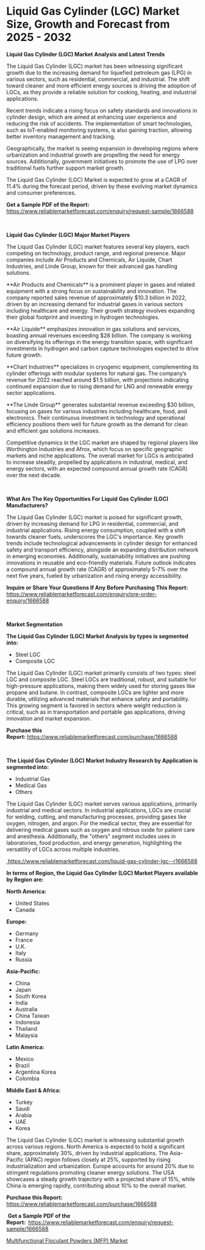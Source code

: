 <p><h1>Liquid Gas Cylinder (LGC) Market Size, Growth and Forecast from 2025 - 2032</h1></p><p><strong>Liquid Gas Cylinder (LGC) Market Analysis and Latest Trends</strong></p>
<p><p>The Liquid Gas Cylinder (LGC) market has been witnessing significant growth due to the increasing demand for liquefied petroleum gas (LPG) in various sectors, such as residential, commercial, and industrial. The shift toward cleaner and more efficient energy sources is driving the adoption of LGCs, as they provide a reliable solution for cooking, heating, and industrial applications. </p><p>Recent trends indicate a rising focus on safety standards and innovations in cylinder design, which are aimed at enhancing user experience and reducing the risk of accidents. The implementation of smart technologies, such as IoT-enabled monitoring systems, is also gaining traction, allowing better inventory management and tracking.</p><p>Geographically, the market is seeing expansion in developing regions where urbanization and industrial growth are propelling the need for energy sources. Additionally, government initiatives to promote the use of LPG over traditional fuels further support market growth. </p><p>The Liquid Gas Cylinder (LGC) Market is expected to grow at a CAGR of 11.4% during the forecast period, driven by these evolving market dynamics and consumer preferences.</p></p>
<p><strong>Get a Sample PDF of the Report:&nbsp;</strong> <a href="https://www.reliablemarketforecast.com/enquiry/request-sample/1666588?utm_campaign=1080&utm_medium=2&utm_source=Github&utm_content=ia&utm_term=02022025&utm_id=liquid-gas-cylinder-lgc">https://www.reliablemarketforecast.com/enquiry/request-sample/1666588</a></p>
<p>&nbsp;</p>
<p><strong>Liquid Gas Cylinder (LGC) Major Market Players</strong></p>
<p><p>The Liquid Gas Cylinder (LGC) market features several key players, each competing on technology, product range, and regional presence. Major companies include Air Products and Chemicals, Air Liquide, Chart Industries, and Linde Group, known for their advanced gas handling solutions. </p><p>**Air Products and Chemicals** is a prominent player in gases and related equipment with a strong focus on sustainability and innovation. The company reported sales revenue of approximately $10.3 billion in 2022, driven by an increasing demand for industrial gases in various sectors including healthcare and energy. Their growth strategy involves expanding their global footprint and investing in hydrogen technologies.</p><p>**Air Liquide** emphasizes innovation in gas solutions and services, boasting annual revenues exceeding $28 billion. The company is working on diversifying its offerings in the energy transition space, with significant investments in hydrogen and carbon capture technologies expected to drive future growth.</p><p>**Chart Industries** specializes in cryogenic equipment, complementing its cylinder offerings with modular systems for natural gas. The company’s revenue for 2022 reached around $1.5 billion, with projections indicating continued expansion due to rising demand for LNG and renewable energy sector applications.</p><p>**The Linde Group** generates substantial revenue exceeding $30 billion, focusing on gases for various industries including healthcare, food, and electronics. Their continuous investment in technology and operational efficiency positions them well for future growth as the demand for clean and efficient gas solutions increases.</p><p>Competitive dynamics in the LGC market are shaped by regional players like Worthington Industries and Afrox, which focus on specific geographic markets and niche applications. The overall market for LGCs is anticipated to increase steadily, propelled by applications in industrial, medical, and energy sectors, with an expected compound annual growth rate (CAGR) over the next decade.</p></p>
<p>&nbsp;</p>
<p><strong>What Are The Key Opportunities For Liquid Gas Cylinder (LGC) Manufacturers?</strong></p>
<p><p>The Liquid Gas Cylinder (LGC) market is poised for significant growth, driven by increasing demand for LPG in residential, commercial, and industrial applications. Rising energy consumption, coupled with a shift towards cleaner fuels, underscores the LGC's importance. Key growth trends include technological advancements in cylinder design for enhanced safety and transport efficiency, alongside an expanding distribution network in emerging economies. Additionally, sustainability initiatives are pushing innovations in reusable and eco-friendly materials. Future outlook indicates a compound annual growth rate (CAGR) of approximately 5-7% over the next five years, fueled by urbanization and rising energy accessibility.</p></p>
<p><strong>Inquire or Share Your Questions If Any Before Purchasing This Report:</strong> <a href="https://www.reliablemarketforecast.com/enquiry/pre-order-enquiry/1666588?utm_campaign=1080&utm_medium=2&utm_source=Github&utm_content=ia&utm_term=02022025&utm_id=liquid-gas-cylinder-lgc">https://www.reliablemarketforecast.com/enquiry/pre-order-enquiry/1666588</a></p>
<p>&nbsp;</p>
<p><strong>Market Segmentation</strong></p>
<p><strong>The Liquid Gas Cylinder (LGC) Market Analysis by types is segmented into:</strong></p>
<p><ul><li>Steel LGC</li><li>Composite LGC</li></ul></p>
<p><p>The Liquid Gas Cylinder (LGC) market primarily consists of two types: steel LGC and composite LGC. Steel LGCs are traditional, robust, and suitable for high-pressure applications, making them widely used for storing gases like propane and butane. In contrast, composite LGCs are lighter and more durable, utilizing advanced materials that enhance safety and portability. This growing segment is favored in sectors where weight reduction is critical, such as in transportation and portable gas applications, driving innovation and market expansion.</p></p>
<p><strong>Purchase this Report:&nbsp;</strong><a href="https://www.reliablemarketforecast.com/purchase/1666588?utm_campaign=1080&utm_medium=2&utm_source=Github&utm_content=ia&utm_term=02022025&utm_id=liquid-gas-cylinder-lgc">https://www.reliablemarketforecast.com/purchase/1666588</a></p>
<p>&nbsp;</p>
<p><strong>The Liquid Gas Cylinder (LGC) Market Industry Research by Application is segmented into:</strong></p>
<p><ul><li>Industrial Gas</li><li>Medical Gas</li><li>Others</li></ul></p>
<p><p>The Liquid Gas Cylinder (LGC) market serves various applications, primarily industrial and medical sectors. In industrial applications, LGCs are crucial for welding, cutting, and manufacturing processes, providing gases like oxygen, nitrogen, and argon. For the medical sector, they are essential for delivering medical gases such as oxygen and nitrous oxide for patient care and anesthesia. Additionally, the "others" segment includes uses in laboratories, food production, and energy generation, highlighting the versatility of LGCs across multiple industries.</p></p>
<p><a href="https://www.reliablemarketforecast.com/liquid-gas-cylinder-lgc--r1666588?utm_campaign=1080&utm_medium=2&utm_source=Github&utm_content=ia&utm_term=02022025&utm_id=liquid-gas-cylinder-lgc">&nbsp;https://www.reliablemarketforecast.com/liquid-gas-cylinder-lgc--r1666588</a></p>
<p><strong>In terms of Region, the Liquid Gas Cylinder (LGC) Market Players available by Region are:</strong></p>
<p>
    <p> <strong> North America: </strong>
        <ul>
            <li>United States</li>
            <li>Canada</li>
        </ul>
        </p> 
    <p> <strong> Europe: </strong>
        <ul>
            <li>Germany</li>
            <li>France</li>
            <li>U.K.</li>
            <li>Italy</li>
            <li>Russia</li>
        </ul>
        </p> 
    <p> <strong> Asia-Pacific: </strong>
        <ul>
            <li>China</li>
            <li>Japan</li>
            <li>South Korea</li>
            <li>India</li>
            <li>Australia</li>
            <li>China Taiwan</li>
            <li>Indonesia</li>
            <li>Thailand</li>
            <li>Malaysia</li>
        </ul>
        </p> 
    <p> <strong> Latin America: </strong>
        <ul>
            <li>Mexico</li>
            <li>Brazil</li>
            <li>Argentina Korea</li>
            <li>Colombia</li>
        </ul>
        </p> 
    <p> <strong> Middle East & Africa: </strong>
        <ul>
            <li>Turkey</li>
            <li>Saudi</li>
            <li>Arabia</li>
            <li>UAE</li>
            <li>Korea</li>
        </ul>
    </p>
    </p>
<p><p>The Liquid Gas Cylinder (LGC) market is witnessing substantial growth across various regions. North America is expected to hold a significant share, approximately 30%, driven by industrial applications. The Asia-Pacific (APAC) region follows closely at 25%, supported by rising industrialization and urbanization. Europe accounts for around 20% due to stringent regulations promoting cleaner energy solutions. The USA showcases a steady growth trajectory with a projected share of 15%, while China is emerging rapidly, contributing about 10% to the overall market.</p></p>
<p><strong>Purchase this Report: </strong><a href="https://www.reliablemarketforecast.com/purchase/1666588?utm_campaign=1080&utm_medium=2&utm_source=Github&utm_content=ia&utm_term=02022025&utm_id=liquid-gas-cylinder-lgc">https://www.reliablemarketforecast.com/purchase/1666588</a></p>
<p>&nbsp;<strong>Get a Sample PDF of the Report:&nbsp;&nbsp;</strong><a href="https://www.reliablemarketforecast.com/enquiry/request-sample/1666588?utm_campaign=1080&utm_medium=2&utm_source=Github&utm_content=ia&utm_term=02022025&utm_id=liquid-gas-cylinder-lgc">https://www.reliablemarketforecast.com/enquiry/request-sample/1666588</a></p>
<p><strong></strong></p>
<p><p><a href="https://github.com/gdfhhhj/Market-Research-Report-List-7/blob/main/multifunctional-floculant-powders-mfp-market.md?utm_campaign=1080&utm_medium=2&utm_source=Github&utm_content=ia&utm_term=02022025&utm_id=liquid-gas-cylinder-lgc">Multifunctional Floculant Powders (MFP) Market</a></p></p>